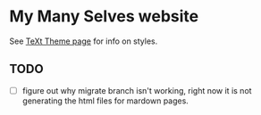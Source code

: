 # My Many Selves website

See [TeXt Theme page](TeXtTheme.md) for info on styles.

## TODO
- [ ] figure out why migrate branch isn't working, right now it is not generating the html files for mardown pages.

